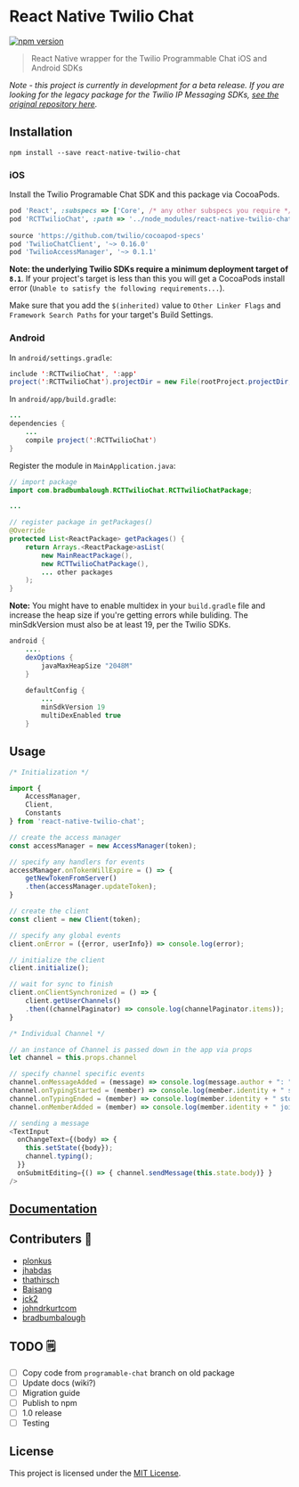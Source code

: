 # React Native Twilio Chat
[![npm version](https://badge.fury.io/js/react-native-twilio-chat.svg)](https://badge.fury.io/js/react-native-twilio-chat)

>React Native wrapper for the Twilio Programmable Chat iOS and Android SDKs

*Note - this project is currently in development for a beta release. If you are looking for the legacy package for the Twilio IP Messaging SDKs, [see the original repository here](https://github.com/ccm-innovation/react-native-twilio-ip-messaging).*

## Installation
```
npm install --save react-native-twilio-chat
```

### iOS
Install the Twilio Programable Chat SDK and this package via CocoaPods.

```ruby
pod 'React', :subspecs => ['Core', /* any other subspecs you require */], :path => '../node_modules/react-native'
pod 'RCTTwilioChat', :path => '../node_modules/react-native-twilio-chat/ios'
  
source 'https://github.com/twilio/cocoapod-specs'
pod 'TwilioChatClient', '~> 0.16.0'
pod 'TwilioAccessManager', '~> 0.1.1'
```
**Note: the underlying Twilio SDKs require a minimum deployment target of `8.1`**. If your project's target is less than this you will get a CocoaPods install error (`Unable to satisfy the following requirements...`).

Make sure that you add the `$(inherited)` value to `Other Linker Flags` and `Framework Search Paths` for your target's Build Settings.
            
### Android
In `android/settings.gradle`:

```java
include ':RCTTwilioChat', ':app'
project(':RCTTwilioChat').projectDir = new File(rootProject.projectDir, '../node_modules/react-native-twilio-chat/android')
```

In `android/app/build.gradle`:
```java
...
dependencies {
    ...
    compile project(':RCTTwilioChat')
}

```

Register the module in `MainApplication.java`:
```Java
// import package
import com.bradbumbalough.RCTTwilioChat.RCTTwilioChatPackage;

...

// register package in getPackages()
@Override
protected List<ReactPackage> getPackages() {
    return Arrays.<ReactPackage>asList(
        new MainReactPackage(),
        new RCTTwilioChatPackage(),
        ... other packages
    );
}
```

**Note:** You might have to enable multidex in your `build.gradle` file and increase the heap size if you're getting errors while buliding. The minSdkVersion must also be at least 19, per the Twilio SDKs. 

```java
android {
    ....
    dexOptions {
        javaMaxHeapSize "2048M"
    }
    
    defaultConfig {
        ...
        minSdkVersion 19
        multiDexEnabled true
    }
```

## Usage
```javascript
/* Initialization */

import {
    AccessManager,
    Client,
    Constants
} from 'react-native-twilio-chat';

// create the access manager
const accessManager = new AccessManager(token);

// specify any handlers for events
accessManager.onTokenWillExpire = () => {
    getNewTokenFromServer()
    .then(accessManager.updateToken);
}

// create the client
const client = new Client(token);

// specify any global events
client.onError = ({error, userInfo}) => console.log(error);

// initialize the client
client.initialize();

// wait for sync to finish
client.onClientSynchronized = () => {
    client.getUserChannels()
    .then((channelPaginator) => console.log(channelPaginator.items));
}

/* Individual Channel */

// an instance of Channel is passed down in the app via props
let channel = this.props.channel

// specify channel specific events
channel.onMessageAdded = (message) => console.log(message.author + ": " + message.body);
channel.onTypingStarted = (member) => console.log(member.identity + " started typing...");
channel.onTypingEnded = (member) => console.log(member.identity + " stopped typing...");
channel.onMemberAdded = (member) => console.log(member.identity + " joined " + channel.friendlyName);

// sending a message
<TextInput 
  onChangeText={(body) => {
    this.setState({body});
    channel.typing();
  }}
  onSubmitEditing={() => { channel.sendMessage(this.state.body)} }
/>
````

## [Documentation](docs)

## Contributers 🍻
- [plonkus](https://github.com/plonkus)
- [jhabdas](https://github.com/jhabdas)
- [thathirsch](https://github.com/thathirsch)
- [Baisang](https://github.com/Baisang)
- [jck2](https://github.com/jck2)
- [johndrkurtcom](https://github.com/johndrkurtcom)
- [bradbumbalough](https://github.com/bradbumbalough)

## TODO 🗒
 * [ ] Copy code from `programable-chat` branch on old package
 * [ ] Update docs (wiki?)
 * [ ] Migration guide
 * [ ] Publish to npm
 * [ ] 1.0 release
 * [ ] Testing

## License
This project is licensed under the [MIT License](LICENSE).